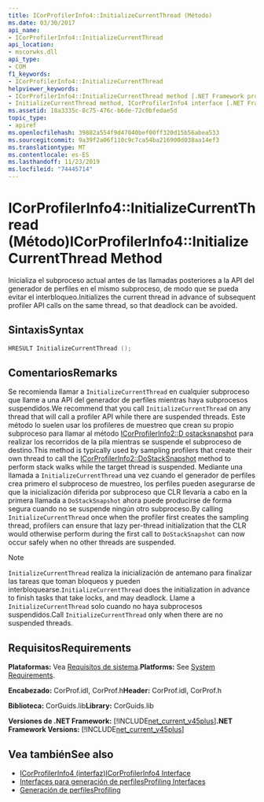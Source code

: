 ```yaml
---
title: ICorProfilerInfo4::InitializeCurrentThread (Método)
ms.date: 03/30/2017
api_name:
- ICorProfilerInfo4::InitializeCurrentThread
api_location:
- mscorwks.dll
api_type:
- COM
f1_keywords:
- ICorProfilerInfo4::InitializeCurrentThread
helpviewer_keywords:
- ICorProfilerInfo4::InitializeCurrentThread method [.NET Framework profiling]
- InitializeCurrentThread method, ICorProfilerInfo4 interface [.NET Framework profiling]
ms.assetid: 18a3335c-8c75-476c-b6de-72c0bfedae5d
topic_type:
- apiref
ms.openlocfilehash: 39882a554f9d47040bef00ff320d15b56abea533
ms.sourcegitcommit: 9a39f2a06f110c9c7ca54ba216900d038aa14ef3
ms.translationtype: MT
ms.contentlocale: es-ES
ms.lasthandoff: 11/23/2019
ms.locfileid: "74445714"
---
```

# <a name="icorprofilerinfo4initializecurrentthread-method"></a><span data-ttu-id="179c5-102">ICorProfilerInfo4::InitializeCurrentThread (Método)</span><span class="sxs-lookup"><span data-stu-id="179c5-102">ICorProfilerInfo4::InitializeCurrentThread Method</span></span>
<span data-ttu-id="179c5-103">Inicializa el subproceso actual antes de las llamadas posteriores a la API del generador de perfiles en el mismo subproceso, de modo que se pueda evitar el interbloqueo.</span><span class="sxs-lookup"><span data-stu-id="179c5-103">Initializes the current thread in advance of subsequent profiler API calls on the same thread, so that deadlock can be avoided.</span></span>  
  
## <a name="syntax"></a><span data-ttu-id="179c5-104">Sintaxis</span><span class="sxs-lookup"><span data-stu-id="179c5-104">Syntax</span></span>  
  
```cpp  
HRESULT InitializeCurrentThread ();  
```  
  
## <a name="remarks"></a><span data-ttu-id="179c5-105">Comentarios</span><span class="sxs-lookup"><span data-stu-id="179c5-105">Remarks</span></span>  
 <span data-ttu-id="179c5-106">Se recomienda llamar a `InitializeCurrentThread` en cualquier subproceso que llame a una API del generador de perfiles mientras haya subprocesos suspendidos.</span><span class="sxs-lookup"><span data-stu-id="179c5-106">We recommend that you call `InitializeCurrentThread` on any thread that will call a profiler API while there are suspended threads.</span></span> <span data-ttu-id="179c5-107">Este método lo suelen usar los profileres de muestreo que crean su propio subproceso para llamar al método [ICorProfilerInfo2::D ostacksnapshot](../../../../docs/framework/unmanaged-api/profiling/icorprofilerinfo2-dostacksnapshot-method.md) para realizar los recorridos de la pila mientras se suspende el subproceso de destino.</span><span class="sxs-lookup"><span data-stu-id="179c5-107">This method is typically used by sampling profilers that create their own thread to call the [ICorProfilerInfo2::DoStackSnapshot](../../../../docs/framework/unmanaged-api/profiling/icorprofilerinfo2-dostacksnapshot-method.md) method to perform stack walks while the target thread is suspended.</span></span> <span data-ttu-id="179c5-108">Mediante una llamada a `InitializeCurrentThread` una vez cuando el generador de perfiles crea primero el subproceso de muestreo, los perfiles pueden asegurarse de que la inicialización diferida por subproceso que CLR llevaría a cabo en la primera llamada a `DoStackSnapshot` ahora puede producirse de forma segura cuando no se suspende ningún otro subproceso.</span><span class="sxs-lookup"><span data-stu-id="179c5-108">By calling `InitializeCurrentThread` once when the profiler first creates the sampling thread, profilers can ensure that lazy per-thread initialization that the CLR would otherwise perform during the first call to `DoStackSnapshot` can now occur safely when no other threads are suspended.</span></span>  
  
> [!NOTE]
> <span data-ttu-id="179c5-109">`InitializeCurrentThread` realiza la inicialización de antemano para finalizar las tareas que toman bloqueos y pueden interbloquearse.</span><span class="sxs-lookup"><span data-stu-id="179c5-109">`InitializeCurrentThread` does the initialization in advance to finish tasks that take locks, and may deadlock.</span></span> <span data-ttu-id="179c5-110">Llame a `InitializeCurrentThread` solo cuando no haya subprocesos suspendidos.</span><span class="sxs-lookup"><span data-stu-id="179c5-110">Call `InitializeCurrentThread` only when there are no suspended threads.</span></span>  
  
## <a name="requirements"></a><span data-ttu-id="179c5-111">Requisitos</span><span class="sxs-lookup"><span data-stu-id="179c5-111">Requirements</span></span>  
 <span data-ttu-id="179c5-112">**Plataformas:** Vea [Requisitos de sistema](../../../../docs/framework/get-started/system-requirements.md).</span><span class="sxs-lookup"><span data-stu-id="179c5-112">**Platforms:** See [System Requirements](../../../../docs/framework/get-started/system-requirements.md).</span></span>  
  
 <span data-ttu-id="179c5-113">**Encabezado:** CorProf.idl, CorProf.h</span><span class="sxs-lookup"><span data-stu-id="179c5-113">**Header:** CorProf.idl, CorProf.h</span></span>  
  
 <span data-ttu-id="179c5-114">**Biblioteca:** CorGuids.lib</span><span class="sxs-lookup"><span data-stu-id="179c5-114">**Library:** CorGuids.lib</span></span>  
  
 <span data-ttu-id="179c5-115">**Versiones de .NET Framework:** [!INCLUDE[net_current_v45plus](../../../../includes/net-current-v45plus-md.md)]</span><span class="sxs-lookup"><span data-stu-id="179c5-115">**.NET Framework Versions:** [!INCLUDE[net_current_v45plus](../../../../includes/net-current-v45plus-md.md)]</span></span>  
  
## <a name="see-also"></a><span data-ttu-id="179c5-116">Vea también</span><span class="sxs-lookup"><span data-stu-id="179c5-116">See also</span></span>

- [<span data-ttu-id="179c5-117">ICorProfilerInfo4 (interfaz)</span><span class="sxs-lookup"><span data-stu-id="179c5-117">ICorProfilerInfo4 Interface</span></span>](../../../../docs/framework/unmanaged-api/profiling/icorprofilerinfo4-interface.md)
- [<span data-ttu-id="179c5-118">Interfaces para generación de perfiles</span><span class="sxs-lookup"><span data-stu-id="179c5-118">Profiling Interfaces</span></span>](../../../../docs/framework/unmanaged-api/profiling/profiling-interfaces.md)
- [<span data-ttu-id="179c5-119">Generación de perfiles</span><span class="sxs-lookup"><span data-stu-id="179c5-119">Profiling</span></span>](../../../../docs/framework/unmanaged-api/profiling/index.md)
